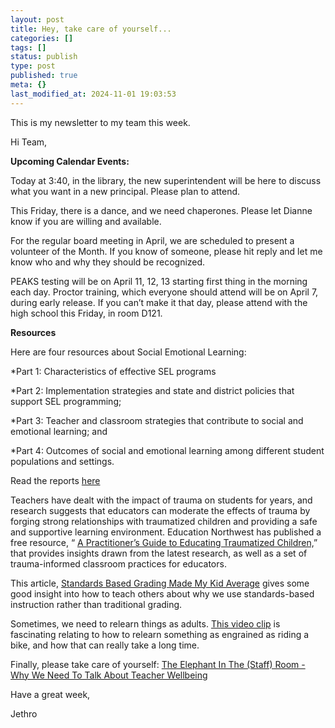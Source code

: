 ```yaml
---
layout: post
title: Hey, take care of yourself...
categories: []
tags: []
status: publish
type: post
published: true
meta: {}
last_modified_at: 2024-11-01 19:03:53
---
```


This is my newsletter to my team this week.

Hi Team,


**Upcoming Calendar Events:**


Today at 3:40, in the library, the new superintendent will be here to discuss what you want in a new principal. Please plan to attend.


This Friday, there is a dance, and we need chaperones. Please let Dianne know if you are willing and available.


For the regular board meeting in April, we are scheduled to present a volunteer of the Month. If you know of someone, please hit reply and let me know who and why they should be recognized.


PEAKS testing will be on April 11, 12, 13 starting first thing in the morning each day. Proctor training, which everyone should attend will be on April 7, during early release. If you can’t make it that day, please attend with the high school this Friday, in room D121.


**Resources**


Here are four resources about Social Emotional Learning:


*Part 1: Characteristics of effective SEL programs


*Part 2: Implementation strategies and state and district policies that support SEL programming;


*Part 3: Teacher and classroom strategies that contribute to social and emotional learning; and


*Part 4: Outcomes of social and emotional learning among different student populations and settings.


Read the reports 
[here](https://ies.ed.gov/ncee/edlabs/projects/project.asp?projectID=443)


Teachers have dealt with the impact of trauma on students for years, and research suggests that educators can moderate the effects of trauma by forging strong relationships with traumatized children and providing a safe and supportive learning environment. Education Northwest has published a free resource, “
[A Practitioner’s Guide to Educating Traumatized Children,](http://educationnorthwest.org/resources/practitioner-s-guide-educating-traumatized-children)” that provides insights drawn from the latest research, as well as a set of trauma-informed classroom practices for educators.


This article, 
[Standards Based Grading Made My Kid Average](https://lisawestman.com/2017/03/15/standards-based-grading-made-my-kid-average/) gives some good insight into how to teach others about why we use standards-based instruction rather than traditional grading.


Sometimes, we need to relearn things as adults. 
[This video clip](https://www.youtube.com/watch?v=MFzDaBzBlL0) is fascinating relating to how to relearn something as engrained as riding a bike, and how that can really take a long time.





Finally, please take care of yourself: 
[The Elephant In The (Staff) Room - Why We Need To Talk About Teacher Wellbeing](http://www.huffingtonpost.co.uk/nick-haismansmith/teacher-wellbeing_b_15335608.html)


Have a great week,


Jethro
